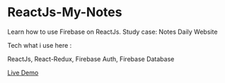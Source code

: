 # ReactJs-My-Notes
Learn how to use Firebase on ReactJs. Study case: Notes Daily Website

Tech what i use here :

ReactJs, React-Redux, Firebase Auth, Firebase Database

[Live Demo](https://mynotesjs.netlify.app/)
